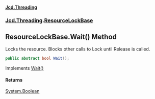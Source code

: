 #### [Jcd.Threading](index.md 'index')
### [Jcd.Threading](Jcd.Threading.md 'Jcd.Threading').[ResourceLockBase](ResourceLockBase.md 'Jcd.Threading.ResourceLockBase')

## ResourceLockBase.Wait() Method

Locks the resource. Blocks other calls to Lock until Release is called.

```csharp
public abstract bool Wait();
```

Implements [Wait()](IResourceLock.Wait().md 'Jcd.Threading.IResourceLock.Wait()')

#### Returns
[System.Boolean](https://docs.microsoft.com/en-us/dotnet/api/System.Boolean 'System.Boolean')